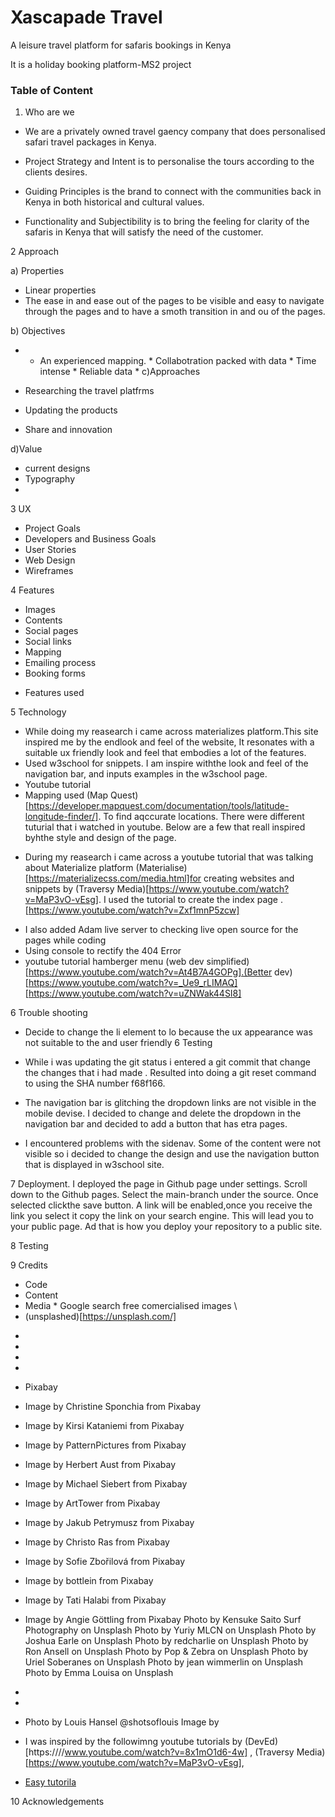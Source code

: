 # Xascapade Travel
A leisure travel platform for safaris bookings in Kenya

It is a holiday booking platform-MS2 project

### Table of Content

1. Who are we
 - We are a privately owned travel gaency company that does personalised safari travel packages in Kenya.

- Project Strategy and Intent is to personalise the tours according to the clients desires.
- Guiding Principles is the brand to connect with the communities back in Kenya in both historical and cultural values.
- Functionality and Subjectibility is to bring the feeling for clarity of the safaris in Kenya that will satisfy the need of the customer. 

2 Approach

a) Properties
 
 * Linear properties
 * The ease in and ease out of the pages to be visible and easy to navigate through the pages and to have a smoth transition in and ou of the pages.
 

b) Objectives
 
 * * An experienced mapping.  * Collabotration packed with data
                             * Time intense
                             * Reliable data
                             * 
 c)Approaches
 
 * Researching the travel platfrms
 * Updating the products
 * Share and innovation 
 
 d)Value
 
* current designs
* Typography
* 

3 UX

- Project Goals
- Developers and Business Goals
- User Stories
- Web Design
- Wireframes

4 Features
* Images 
* Contents
* Social pages
* Social links
* Mapping 
* Emailing process
* Booking forms


- Features used

5 Technology
 - While doing my reasearch i came across materializes platform.This site inspired me by the endlook and feel of the website, It resonates with a suitable ux friendly look and feel that embodies a lot of the features.
- Used w3school for snippets. I am inspire withthe look and feel of the navigation bar, and inputs examples in the w3school page.
- Youtube tutorial
- Mapping used (Map Quest)[https://developer.mapquest.com/documentation/tools/latitude-longitude-finder/]. To find aqccurate locations.
There were different tuturial that i watched in youtube. Below are a few that reall inspired byhthe style and design of the page. 
* During my reasearch i came across a youtube tutorial that was talking about Materialize platform (Materialise)[https://materializecss.com/media.html]for creating websites and snippets by (Traversy Media)[https://www.youtube.com/watch?v=MaP3vO-vEsg]. I used the tutorial to create the index page .
[https://www.youtube.com/watch?v=Zxf1mnP5zcw]

- I also added Adam live server to checking live open source for the pages while coding
- Using console to rectify the 404 Error
- youtube tutorial hamberger menu (web dev simplified)[https://www.youtube.com/watch?v=At4B7A4GOPg].(Better dev)[https://www.youtube.com/watch?v=_Ue9_rLIMAQ] [https://www.youtube.com/watch?v=uZNWak44SI8]


6 Trouble shooting
 *  Decide to change the li element to lo because the ux appearance was not suitable to the and user friendly 6 Testing

 * While i was updating the git status i entered a git commit that change the changes that i had made . Resulted into doing a git reset command to using the SHA number f68f166.
 * The navigation bar is glitching the dropdown links are not visible in the mobile devise. I decided to change and delete the dropdown in the navigation bar and decided to add    a button that has etra pages. 
 * I encountered problems with the sidenav. Some of the content were not visible so i decided to change the design and use the navigation button that is displayed in w3school site.


7 Deployment.
I deployed the page in Github page under settings. Scroll down to the Github pages. Select the main-branch under the source. Once selected clickthe save button. A link will be enabled,once you receive the link you select it copy the link on your search engine. This will lead you to your public page. Ad that is how you deploy your repository to a public site. 

8 Testing



9 Credits

- Code
- Content
- Media \* Google search free comercialised images \ 
- (unsplashed)[https://unsplash.com/]
 * 
 * 
 * 
 * 
 - Pixabay
 * Image by Christine Sponchia from Pixabay 
* Image by Kirsi Kataniemi from Pixabay
* Image by PatternPictures from Pixabay 
* Image by Herbert Aust from Pixabay 
* Image by Michael Siebert from Pixabay
* Image by ArtTower from Pixabay 
* Image by Jakub Petrymusz from Pixabay
* Image by Christo Ras from Pixabay 
* Image by Sofie Zbořilová from Pixabay 
* Image by bottlein from Pixabay
* Image by Tati Halabi from Pixabay 
* Image by Angie Göttling from Pixabay 
Photo by Kensuke Saito Surf Photography on Unsplash
Photo by Yuriy MLCN on Unsplash
Photo by Joshua Earle on Unsplash
Photo by redcharlie on Unsplash
Photo by Ron Ansell on Unsplash
Photo by Pop & Zebra on Unsplash
Photo by Uriel Soberanes on Unsplash
Photo by jean wimmerlin on Unsplash
Photo by Emma Louisa on Unsplash


 * 
 * 
 


* Photo by Louis Hansel @shotsoflouis
Image by 
- I was inspired by the followimng youtube tutorials by (DevEd)[https:////www.youtube.com/watch?v=8x1mO1d6-4w] , (Traversy Media)[https://www.youtube.com/watch?v=MaP3vO-vEsg],

- [Easy tutorila](https://www.youtube.com/watch?v=25AiXy8e09E)

10 Acknowledgements

